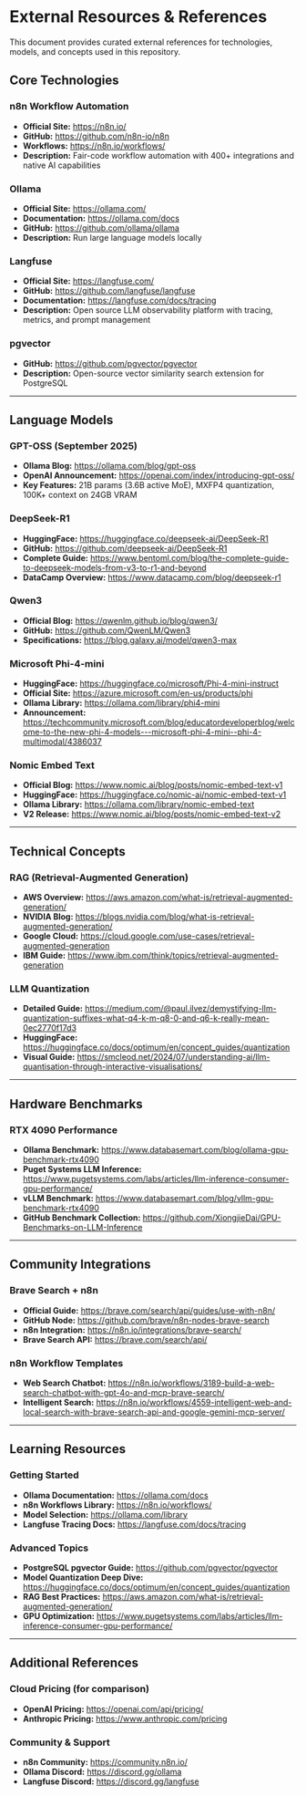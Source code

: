 # External Resources & References

This document provides curated external references for technologies, models, and concepts used in this repository.

## Core Technologies

### n8n Workflow Automation

- **Official Site:** <https://n8n.io/>
- **GitHub:** <https://github.com/n8n-io/n8n>
- **Workflows:** <https://n8n.io/workflows/>
- **Description:** Fair-code workflow automation with 400+ integrations and native AI capabilities

### Ollama

- **Official Site:** <https://ollama.com/>
- **Documentation:** <https://ollama.com/docs>
- **GitHub:** <https://github.com/ollama/ollama>
- **Description:** Run large language models locally

### Langfuse

- **Official Site:** <https://langfuse.com/>
- **GitHub:** <https://github.com/langfuse/langfuse>
- **Documentation:** <https://langfuse.com/docs/tracing>
- **Description:** Open source LLM observability platform with tracing, metrics, and prompt management

### pgvector

- **GitHub:** <https://github.com/pgvector/pgvector>
- **Description:** Open-source vector similarity search extension for PostgreSQL

______________________________________________________________________

## Language Models

### GPT-OSS (September 2025)

- **Ollama Blog:** <https://ollama.com/blog/gpt-oss>
- **OpenAI Announcement:** <https://openai.com/index/introducing-gpt-oss/>
- **Key Features:** 21B params (3.6B active MoE), MXFP4 quantization, 100K+ context on 24GB VRAM

### DeepSeek-R1

- **HuggingFace:** <https://huggingface.co/deepseek-ai/DeepSeek-R1>
- **GitHub:** <https://github.com/deepseek-ai/DeepSeek-R1>
- **Complete Guide:** <https://www.bentoml.com/blog/the-complete-guide-to-deepseek-models-from-v3-to-r1-and-beyond>
- **DataCamp Overview:** <https://www.datacamp.com/blog/deepseek-r1>

### Qwen3

- **Official Blog:** <https://qwenlm.github.io/blog/qwen3/>
- **GitHub:** <https://github.com/QwenLM/Qwen3>
- **Specifications:** <https://blog.galaxy.ai/model/qwen3-max>

### Microsoft Phi-4-mini

- **HuggingFace:** <https://huggingface.co/microsoft/Phi-4-mini-instruct>
- **Official Site:** <https://azure.microsoft.com/en-us/products/phi>
- **Ollama Library:** <https://ollama.com/library/phi4-mini>
- **Announcement:**
  <https://techcommunity.microsoft.com/blog/educatordeveloperblog/welcome-to-the-new-phi-4-models---microsoft-phi-4-mini--phi-4-multimodal/4386037>

### Nomic Embed Text

- **Official Blog:** <https://www.nomic.ai/blog/posts/nomic-embed-text-v1>
- **HuggingFace:** <https://huggingface.co/nomic-ai/nomic-embed-text-v1>
- **Ollama Library:** <https://ollama.com/library/nomic-embed-text>
- **V2 Release:** <https://www.nomic.ai/blog/posts/nomic-embed-text-v2>

______________________________________________________________________

## Technical Concepts

### RAG (Retrieval-Augmented Generation)

- **AWS Overview:** <https://aws.amazon.com/what-is/retrieval-augmented-generation/>
- **NVIDIA Blog:** <https://blogs.nvidia.com/blog/what-is-retrieval-augmented-generation/>
- **Google Cloud:** <https://cloud.google.com/use-cases/retrieval-augmented-generation>
- **IBM Guide:** <https://www.ibm.com/think/topics/retrieval-augmented-generation>

### LLM Quantization

- **Detailed Guide:**
  <https://medium.com/@paul.ilvez/demystifying-llm-quantization-suffixes-what-q4-k-m-q8-0-and-q6-k-really-mean-0ec2770f17d3>
- **HuggingFace:** <https://huggingface.co/docs/optimum/en/concept_guides/quantization>
- **Visual Guide:** <https://smcleod.net/2024/07/understanding-ai/llm-quantisation-through-interactive-visualisations/>

______________________________________________________________________

## Hardware Benchmarks

### RTX 4090 Performance

- **Ollama Benchmark:** <https://www.databasemart.com/blog/ollama-gpu-benchmark-rtx4090>
- **Puget Systems LLM Inference:** <https://www.pugetsystems.com/labs/articles/llm-inference-consumer-gpu-performance/>
- **vLLM Benchmark:** <https://www.databasemart.com/blog/vllm-gpu-benchmark-rtx4090>
- **GitHub Benchmark Collection:** <https://github.com/XiongjieDai/GPU-Benchmarks-on-LLM-Inference>

______________________________________________________________________

## Community Integrations

### Brave Search + n8n

- **Official Guide:** <https://brave.com/search/api/guides/use-with-n8n/>
- **GitHub Node:** <https://github.com/brave/n8n-nodes-brave-search>
- **n8n Integration:** <https://n8n.io/integrations/brave-search/>
- **Brave Search API:** <https://brave.com/search/api/>

### n8n Workflow Templates

- **Web Search Chatbot:** <https://n8n.io/workflows/3189-build-a-web-search-chatbot-with-gpt-4o-and-mcp-brave-search/>
- **Intelligent Search:**
  <https://n8n.io/workflows/4559-intelligent-web-and-local-search-with-brave-search-api-and-google-gemini-mcp-server/>

______________________________________________________________________

## Learning Resources

### Getting Started

- **Ollama Documentation:** <https://ollama.com/docs>
- **n8n Workflows Library:** <https://n8n.io/workflows/>
- **Model Selection:** <https://ollama.com/library>
- **Langfuse Tracing Docs:** <https://langfuse.com/docs/tracing>

### Advanced Topics

- **PostgreSQL pgvector Guide:** <https://github.com/pgvector/pgvector>
- **Model Quantization Deep Dive:** <https://huggingface.co/docs/optimum/en/concept_guides/quantization>
- **RAG Best Practices:** <https://aws.amazon.com/what-is/retrieval-augmented-generation/>
- **GPU Optimization:** <https://www.pugetsystems.com/labs/articles/llm-inference-consumer-gpu-performance/>

______________________________________________________________________

## Additional References

### Cloud Pricing (for comparison)

- **OpenAI Pricing:** <https://openai.com/api/pricing/>
- **Anthropic Pricing:** <https://www.anthropic.com/pricing>

### Community & Support

- **n8n Community:** <https://community.n8n.io/>
- **Ollama Discord:** <https://discord.gg/ollama>
- **Langfuse Discord:** <https://discord.gg/langfuse>
